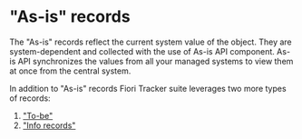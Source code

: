# "As-is" records

The "As-is" records reflect the current system value of the object. They are system-dependent and collected with the use of As-is API component. As-is API synchronizes the values from all your managed systems to view them at once from the central system.
 
In addition to "As-is" records Fiori Tracker suite leverages two more types of records: 
1. ["To-be"](to-be.md)
2. ["Info records"](info-records.md)
